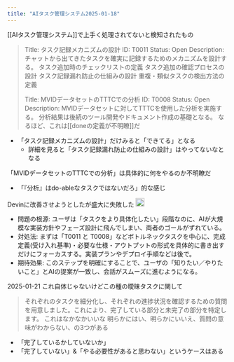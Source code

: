 ```yaml
---
title: "AIタスク管理システム2025-01-18"
---
```


[[AIタスク管理システム]]で上手く処理されてないと検知されたもの
> Title: タスク記録メカニズムの設計
>  ID: T0011
>  Status: Open
>  Description: チャットから出てきたタスクを確実に記録するためのメカニズムを設計する。
>   タスク追加時のチェックリストの定義
>   タスク追加の確認プロセスの設計
>   タスク記録漏れ防止の仕組みの設計
>   重複・類似タスクの検出方法の定義
>
>  Title: MVIDデータセットのTTTCでの分析
>  ID: T0008
>  Status: Open
>  Description: MVIDデータセットに対してTTTCを使用した分析を実施する。 分析結果は後続のツール開発やドキュメント作成の基礎となる。
なるほど、これは[[doneの定義が不明瞭]]だ
- 「タスク記録メカニズムの設計」だけみると「できてる」となる
    - 詳細を見ると「タスク記録漏れ防止の仕組みの設計」はやってないなとなる

「MVIDデータセットのTTTCでの分析」は具体的に何をやるのか不明瞭だ
- 「『分析』はdo-ableなタスクではないだろ」的な感じ

Devinに改善させようとしたが盛大に失敗した
<img src='https://scrapbox.io/api/pages/nishio/o1 Pro/icon' alt='o1 Pro.icon' height="19.5"/>
- 問題の根源: ユーザは「タスクをより具体化したい」段階なのに、AIが大規模な実装方針やフェーズ設計に飛んでしまい、両者のゴールがずれている。
- 対処法: まずは「T0011 と T0008」などボトルネックタスクを中心に、完成定義(受け入れ基準)・必要な仕様・アウトプットの形式を具体的に書き出すだけにフォーカスする。実装プランやデプロイ手順などは後で。
- 期待効果: このステップを明確にすることで、ユーザの「知りたい／やりたいこと」とAIの提案が一致し、会話がスムーズに進むようになる。


2025-01-21
これ自体じゃないけどこの種の曖昧タスクに関して
> それぞれのタスクを細分化し、それぞれの進捗状況を確認するための質問を用意しました。これにより、完了している部分と未完了の部分を特定します。
これはなかなかいいな
明らかにはい、明らかにいいえ、質問の意味がわからない、の3つがある
- 「完了しているかしていないか」
- 「完了していない」&「やる必要性があると思わない」というケースはある

